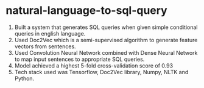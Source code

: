 # natural-language-to-sql-query
1. Built a system that generates SQL queries when given simple conditional queries in english language.
2. Used Doc2Vec which is a semi-supervised algorithm to generate feature vectors from sentences.
3. Used Convolution Neural Network combined with Dense Neural Network to map input sentences to appropriate SQL queries.
4. Model achieved a highest 5-fold cross-validation score of 0.93
5. Tech stack used was Tensorflow, Doc2Vec library, Numpy, NLTK and Python.

